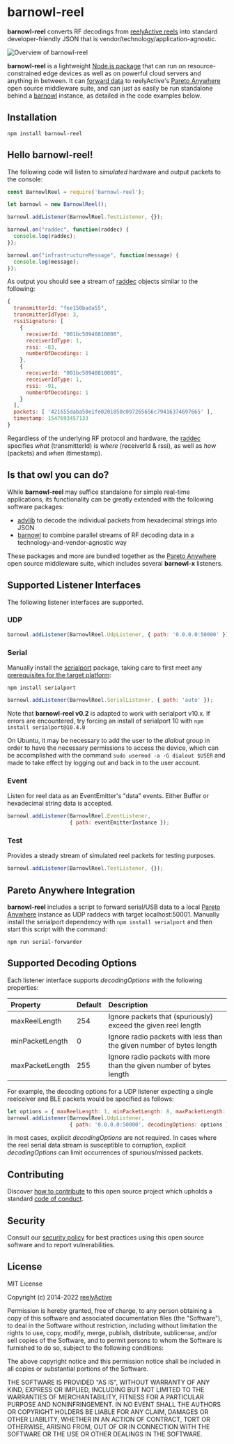 barnowl-reel
============

__barnowl-reel__ converts RF decodings from [reelyActive reels](https://www.reelyactive.com/technology/reel/) into standard developer-friendly JSON that is vendor/technology/application-agnostic.

![Overview of barnowl-reel](https://reelyactive.github.io/barnowl-reel/images/overview.png)

__barnowl-reel__ is a lightweight [Node.js package](https://www.npmjs.com/package/barnowl-reel) that can run on resource-constrained edge devices as well as on powerful cloud servers and anything in between.  It can [forward data](#pareto-anywhere-integration) to reelyActive's [Pareto Anywhere](https://www.reelyactive.com/pareto/anywhere/) open source middleware suite, and can just as easily be run standalone behind a [barnowl](https://github.com/reelyactive/barnowl) instance, as detailed in the code examples below.


Installation
------------

    npm install barnowl-reel


Hello barnowl-reel!
-------------------

The following code will listen to _simulated_ hardware and output packets to the console:

```javascript
const BarnowlReel = require('barnowl-reel');

let barnowl = new BarnowlReel();

barnowl.addListener(BarnowlReel.TestListener, {});

barnowl.on("raddec", function(raddec) {
  console.log(raddec);
});

barnowl.on("infrastructureMessage", function(message) {
  console.log(message);
});
```

As output you should see a stream of [raddec](https://github.com/reelyactive/raddec/) objects similar to the following:

```javascript
{
  transmitterId: "fee150bada55",
  transmitterIdType: 3,
  rssiSignature: [
    {
      receiverId: "001bc50940810000",
      receiverIdType: 1,
      rssi: -83,
      numberOfDecodings: 1
    },
    {
      receiverId: "001bc50940810001",
      receiverIdType: 1,
      rssi: -91,
      numberOfDecodings: 1
    }
  ],
  packets: [ '421655daba50e1fe0201050c097265656c79416374697665' ],
  timestamp: 1547693457133
}
```

Regardless of the underlying RF protocol and hardware, the [raddec](https://github.com/reelyactive/raddec/) specifies _what_ (transmitterId) is _where_ (receiverId & rssi), as well as _how_ (packets) and _when_ (timestamp).


Is that owl you can do?
-----------------------

While __barnowl-reel__ may suffice standalone for simple real-time applications, its functionality can be greatly extended with the following software packages:
- [advlib](https://github.com/reelyactive/advlib) to decode the individual packets from hexadecimal strings into JSON
- [barnowl](https://github.com/reelyactive/barnowl) to combine parallel streams of RF decoding data in a technology-and-vendor-agnostic way

These packages and more are bundled together as the [Pareto Anywhere](https://www.reelyactive.com/pareto/anywhere) open source middleware suite, which includes several __barnowl-x__ listeners.



Supported Listener Interfaces
-----------------------------

The following listener interfaces are supported.

### UDP

```javascript
barnowl.addListener(BarnowlReel.UdpListener, { path: '0.0.0.0:50000' });
```

### Serial

Manually install the [serialport](https://www.npmjs.com/package/serialport) package, taking care to first meet any [prerequisites for the target platform](https://www.npmjs.com/package/serialport#installation-instructions):

    npm install serialport

```javascript
barnowl.addListener(BarnowlReel.SerialListener, { path: 'auto' });
```

Note that __barnowl-reel v0.2__ is adapted to work with serialport v10.x.  If errors are encountered, try forcing an install of serialport 10 with `npm install serialport@10.4.0`

On Ubuntu, it may be necessary to add the user to the _dialout_ group in order to have the necessary permissions to access the device, which can be accomplished with the command `sudo usermod -a -G dialout $USER` and made to take effect by logging out and back in to the user account.

### Event

Listen for reel data as an EventEmitter's "data" events.  Either Buffer or hexadecimal string data is accepted.

```javascript
barnowl.addListener(BarnowlReel.EventListener,
                    { path: eventEmitterInstance });
```

### Test

Provides a steady stream of simulated reel packets for testing purposes.

```javascript
barnowl.addListener(BarnowlReel.TestListener, {});
```


Pareto Anywhere Integration
---------------------------

__barnowl-reel__ includes a script to forward serial/USB data to a local [Pareto Anywhere](https://www.reelyactive.com/pareto/anywhere/) instance as UDP raddecs with target localhost:50001.  Manually install the serialport dependency with `npm install serialport` and then start this script with the command:

    npm run serial-forwarder


Supported Decoding Options
--------------------------

Each listener interface supports _decodingOptions_ with the following properties:

| Property        | Default | Description                         | 
|:----------------|:--------|:------------------------------------|
| maxReelLength   | 254     | Ignore packets that (spuriously) exceed the given reel length |
| minPacketLength | 0       | Ignore radio packets with less than the given number of bytes length |
| maxPacketLength | 255     | Ignore radio packets with more than the given number of bytes length |

For example, the decoding options for a UDP listener expecting a single reelceiver and BLE packets would be specified as follows:

```javascript
let options = { maxReelLength: 1, minPacketLength: 8, maxPacketLength: 39 };
barnowl.addListener(BarnowlReel.UdpListener,
                    { path: '0.0.0.0:50000', decodingOptions: options });
```

In most cases, explicit _decodingOptions_ are not required.  In cases where the reel serial data stream is susceptible to corruption, explicit _decodingOptions_ can limit occurrences of spurious/missed packets.


Contributing
------------

Discover [how to contribute](CONTRIBUTING.md) to this open source project which upholds a standard [code of conduct](CODE_OF_CONDUCT.md).


Security
--------

Consult our [security policy](SECURITY.md) for best practices using this open source software and to report vulnerabilities.


License
-------

MIT License

Copyright (c) 2014-2022 [reelyActive](https://www.reelyactive.com)

Permission is hereby granted, free of charge, to any person obtaining a copy of this software and associated documentation files (the "Software"), to deal in the Software without restriction, including without limitation the rights to use, copy, modify, merge, publish, distribute, sublicense, and/or sell copies of the Software, and to permit persons to whom the Software is furnished to do so, subject to the following conditions:

The above copyright notice and this permission notice shall be included in all copies or substantial portions of the Software.

THE SOFTWARE IS PROVIDED "AS IS", WITHOUT WARRANTY OF ANY KIND, EXPRESS OR 
IMPLIED, INCLUDING BUT NOT LIMITED TO THE WARRANTIES OF MERCHANTABILITY, 
FITNESS FOR A PARTICULAR PURPOSE AND NONINFRINGEMENT. IN NO EVENT SHALL THE 
AUTHORS OR COPYRIGHT HOLDERS BE LIABLE FOR ANY CLAIM, DAMAGES OR OTHER 
LIABILITY, WHETHER IN AN ACTION OF CONTRACT, TORT OR OTHERWISE, ARISING FROM, 
OUT OF OR IN CONNECTION WITH THE SOFTWARE OR THE USE OR OTHER DEALINGS IN 
THE SOFTWARE.
